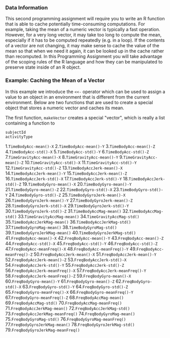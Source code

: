 ### Data Information

This second programming assignment will require you to write an R
function that is able to cache potentially time-consuming computations.
For example, taking the mean of a numeric vector is typically a fast
operation. However, for a very long vector, it may take too long to
compute the mean, especially if it has to be computed repeatedly (e.g.
in a loop). If the contents of a vector are not changing, it may make
sense to cache the value of the mean so that when we need it again, it
can be looked up in the cache rather than recomputed. In this
Programming Assignment you will take advantage of the scoping rules of
the R language and how they can be manipulated to preserve state inside
of an R object.

### Example: Caching the Mean of a Vector

In this example we introduce the `<<-` operator which can be used to
assign a value to an object in an environment that is different from the
current environment. Below are two functions that are used to create a
special object that stores a numeric vector and caches its mean.

The first function, `makeVector` creates a special "vector", which is
really a list containing a function to

`subjectId`                     
`activityType`                  

1.`TimeBodyAcc-mean()-X`
2.`TimeBodyAcc-mean()-Y`
3.`TimeBodyAcc-mean()-Z`
4.`TimeBodyAcc-std()-X`
5.`TimeBodyAcc-std()-Y`
6.`TimeBodyAcc-std()-Z`
7.`TimeGravityAcc-mean()-X`
8.`TimeGravityAcc-mean()-Y`
9.`TimeGravityAcc-mean()-Z`
10.`TimeGravityAcc-std()-X`
11.`TimeGravityAcc-std()-Y`
12.`TimeGravityAcc-std()-Z`
13.`TimeBodyAccJerk-mean()-X`
14.`TimeBodyAccJerk-mean()-Y`
15.`TimeBodyAccJerk-mean()-Z`
16.`TimeBodyAccJerk-std()-X`
17.`TimeBodyAccJerk-std()-Y`
18.`TimeBodyAccJerk-std()-Z`
19.`TimeBodyGyro-mean()-X`
20.`TimeBodyGyro-mean()-Y`
21.`TimeBodyGyro-mean()-Z`
22.`TimeBodyGyro-std()-X`
23.`TimeBodyGyro-std()-Y`
24.`TimeBodyGyro-std()-Z`
25.`TimeBodyGyroJerk-mean()-X`
26.`TimeBodyGyroJerk-mean()-Y`
27.`TimeBodyGyroJerk-mean()-Z`
28.`TimeBodyGyroJerk-std()-X`
29.`TimeBodyGyroJerk-std()-Y`
30.`TimeBodyGyroJerk-std()-Z`
31.`TimeBodyAccMag-mean()`
32.`TimeBodyAccMag-std()`
33.`TimeGravityAccMag-mean()`
34.`TimeGravityAccMag-std()`
35.`TimeBodyAccJerkMag-mean()`
36.`TimeBodyAccJerkMag-std()`
37.`TimeBodyGyroMag-mean()`
38.`TimeBodyGyroMag-std()`
39.`TimeBodyGyroJerkMag-mean()`
40.`TimeBodyGyroJerkMag-std()`
41.`FreqBodyAcc-mean()-X`
42.`FreqBodyAcc-mean()-Y`
43.`FreqBodyAcc-mean()-Z`
44.`FreqBodyAcc-std()-X`
45.`FreqBodyAcc-std()-Y`
46.`FreqBodyAcc-std()-Z`
47.`FreqBodyAcc-meanFreq()-X`
48.`FreqBodyAcc-meanFreq()-Y`
49.`FreqBodyAcc-meanFreq()-Z`
50.`FreqBodyAccJerk-mean()-X`
51.`FreqBodyAccJerk-mean()-Y`
52.`FreqBodyAccJerk-mean()-Z`
53.`FreqBodyAccJerk-std()-X`
54.`FreqBodyAccJerk-std()-Y`
55.`FreqBodyAccJerk-std()-Z`
56.`FreqBodyAccJerk-meanFreq()-X`
57.`FreqBodyAccJerk-meanFreq()-Y`
58.`FreqBodyAccJerk-meanFreq()-Z`
59.`FreqBodyGyro-mean()-X`
60.`FreqBodyGyro-mean()-Y`
61.`FreqBodyGyro-mean()-Z`
62.`FreqBodyGyro-std()-X`
63.`FreqBodyGyro-std()-Y`
64.`FreqBodyGyro-std()-Z`
65.`FreqBodyGyro-meanFreq()-X`
66.`FreqBodyGyro-meanFreq()-Y`
67.`FreqBodyGyro-meanFreq()-Z`
68.`FreqBodyAccMag-mean()`
69.`FreqBodyAccMag-std()`
70.`FreqBodyAccMag-meanFreq()`
71.`FreqBodyAccJerkMag-mean()`
72.`FreqBodyAccJerkMag-std()`
73.`FreqBodyAccJerkMag-meanFreq()`
74.`FreqBodyGyroMag-mean()`
75.`FreqBodyGyroMag-std()`
76.`FreqBodyGyroMag-meanFreq()`
77.`FreqBodyGyroJerkMag-mean()`
78.`FreqBodyGyroJerkMag-std()`
79.`FreqBodyGyroJerkMag-meanFreq()`
